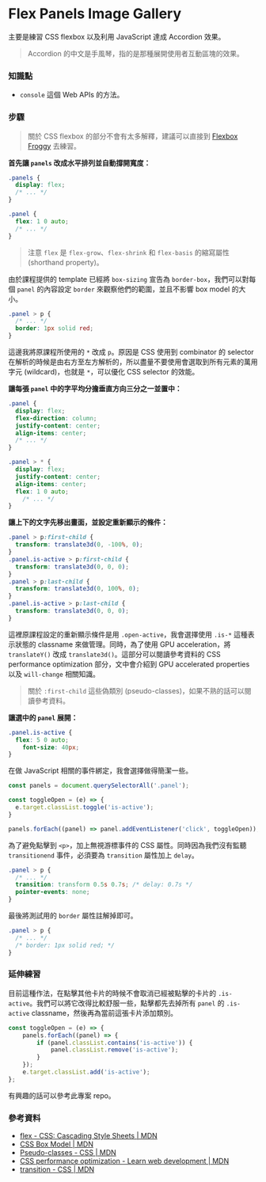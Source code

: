 # Flex Panels Image Gallery

主要是練習 CSS flexbox 以及利用 JavaScript 達成 Accordion 效果。

> Accordion 的中文是手風琴，指的是那種展開使用者互動區塊的效果。

### 知識點

* `console` 這個 Web APIs 的方法。

### 步驟

> 關於 CSS flexbox 的部分不會有太多解釋，建議可以直接到 [Flexbox Froggy](https://flexboxfroggy.com/) 去練習。

**首先讓 `panels` 改成水平排列並自動撐開寬度：**

``` css
.panels {
  display: flex;
  /* ... */
}

.panel {
  flex: 1 0 auto;
  /* ... */
}
```

> 注意 `flex` 是 `flex-grow`、`flex-shrink` 和 `flex-basis` 的縮寫屬性 (shorthand property)。

由於課程提供的 template 已經將 `box-sizing` 宣告為 `border-box`，我們可以對每個 `panel` 的內容設定 `border` 來觀察他們的範圍，並且不影響 box model 的大小。 

``` css
.panel > p {
  /* ... */
  border: 1px solid red;
}
```

這邊我將原課程所使用的 `*` 改成 `p`。原因是 CSS 使用到 combinator 的 selector 在解析的時候是由右方至左方解析的，所以盡量不要使用會選取到所有元素的萬用字元 (wildcard)，也就是 `*`，可以優化 CSS selector 的效能。

**讓每張 `panel` 中的字平均分擔垂直方向三分之一並置中：**

``` css
.panel {
  display: flex;
  flex-direction: column;
  justify-content: center;
  align-items: center;
  /* ... */
}

.panel > * {
  display: flex;
  justify-content: center;
  align-items: center;
  flex: 1 0 auto;
	/* ... */
}
```

**讓上下的文字先移出畫面，並設定重新顯示的條件：**

``` css
.panel > p:first-child {
  transform: translate3d(0, -100%, 0);
}
.panel.is-active > p:first-child {
  transform: translate3d(0, 0, 0);
}
.panel > p:last-child {
  transform: translate3d(0, 100%, 0);
}
.panel.is-active > p:last-child {
  transform: translate3d(0, 0, 0);
}
```

這裡原課程設定的重新顯示條件是用 `.open-active`，我會選擇使用 `.is-*` 這種表示狀態的 classname 來做管理。同時，為了使用 GPU  acceleration，將 `translateY()` 改成 `translate3d()`。這部分可以閱讀參考資料的 CSS performance optimization 部分，文中會介紹到 GPU accelerated properties 以及 `will-change` 相關知識。

> 關於 `:first-child` 這些偽類別 (pseudo-classes)，如果不熟的話可以閱讀參考資料。

**讓選中的 `panel` 展開：**

``` css
.panel.is-active {
  flex: 5 0 auto;
	font-size: 40px;
}
```

在做 JavaScript 相關的事件綁定，我會選擇做得簡潔一些。

``` js
const panels = document.querySelectorAll('.panel');

const toggleOpen = (e) => {
  e.target.classList.toggle('is-active');
}

panels.forEach((panel) => panel.addEventListener('click', toggleOpen));
```

為了避免點擊到 `<p>`，加上無視游標事件的 CSS 屬性。同時因為我們沒有監聽 `transitionend` 事件，必須要為 `transition` 屬性加上 `delay`。

``` css
.panel > p {
  /* ... */
  transition: transform 0.5s 0.7s; /* delay: 0.7s */
  pointer-events: none;
}
```

最後將測試用的 `border` 屬性註解掉即可。

``` css
.panel > p {
  /* ... */
  /* border: 1px solid red; */
}
```

### 延伸練習

目前這種作法，在點擊其他卡片的時候不會取消已經被點擊的卡片的 `.is-active`。我們可以將它改得比較舒服一些，點擊都先去掉所有 `panel` 的 `.is-active` classname，然後再為當前這張卡片添加類別。

``` js
const toggleOpen = (e) => {
	panels.forEach((panel) => {
		if (panel.classList.contains('is-active')) {
			panel.classList.remove('is-active');
		}
	});
	e.target.classList.add('is-active');
};
```

有興趣的話可以參考此專案 repo。

### 參考資料

* [flex - CSS: Cascading Style Sheets | MDN](https://developer.mozilla.org/en-US/docs/Web/CSS/flex)
* [CSS Box Model | MDN](https://developer.mozilla.org/en-US/docs/Web/CSS/CSS_Box_Model)
* [Pseudo-classes - CSS | MDN](https://developer.mozilla.org/en-US/docs/Web/CSS/Pseudo-classes)
* [CSS performance optimization - Learn web development | MDN](https://developer.mozilla.org/en-US/docs/Learn/Performance/CSS)
* [transition - CSS | MDN](https://developer.mozilla.org/en-US/docs/Web/CSS/transition)
